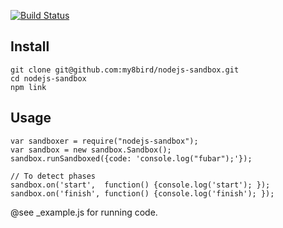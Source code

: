 [![Build Status](https://secure.travis-ci.org/my8bird/nodejs-sandbox.png?branch=master)](http://travis-ci.org/my8bird/nodejs-sandbox)


Install
-------
    git clone git@github.com:my8bird/nodejs-sandbox.git
    cd nodejs-sandbox
    npm link

Usage
-----
    var sandboxer = require("nodejs-sandbox");
    var sandbox = new sandbox.Sandbox();
    sandbox.runSandboxed({code: 'console.log("fubar");'});

    // To detect phases
    sandbox.on('start',  function() {console.log('start'); });
    sandbox.on('finish', function() {console.log('finish'); });

@see _example.js for running code.
